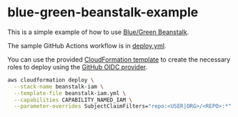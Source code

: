# blue-green-beanstalk-example

This is a simple example of how to use [Blue/Green Beanstalk](https://github.com/tmshkr/blue-green-beanstalk).

The sample GitHub Actions workflow is in [deploy.yml](.github/workflows/deploy.yml).

You can use the provided [CloudFormation template](./beanstalk-iam.yml) to create the necessary roles to deploy using the [GitHub OIDC provider](https://docs.github.com/en/actions/deployment/security-hardening-your-deployments/configuring-openid-connect-in-amazon-web-services).

```bash
aws cloudformation deploy \
  --stack-name beanstalk-iam \
  --template-file beanstalk-iam.yml \
  --capabilities CAPABILITY_NAMED_IAM \
  --parameter-overrides SubjectClaimFilters="repo:<USER|ORG>/<REPO>:*"
```
